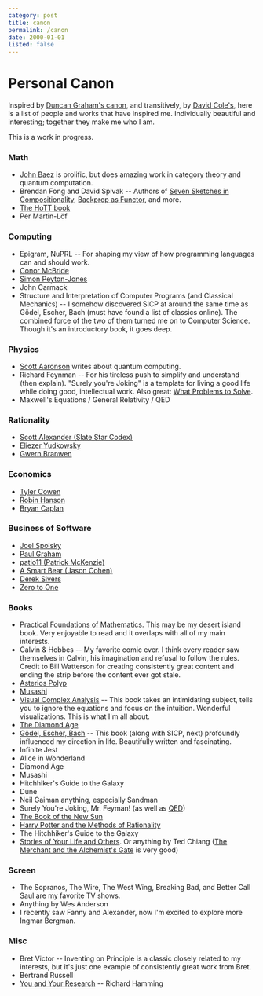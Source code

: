 ```yaml
---
category: post
title: canon
permalink: /canon
date: 2000-01-01
listed: false
---
```


# Personal Canon

Inspired by [Duncan Graham's canon](http://dvncan.com/canon.html), and transitively, by [David Cole's](http://www.davidcole.me/#canon), here is a list of people and works that have inspired me. Individually beautiful and interesting; together they make me who I am.

This is a work in progress.

### Math

* [John Baez](https://johncarlosbaez.wordpress.com/) is prolific, but does amazing work in category theory and quantum computation.
* Brendan Fong and David Spivak -- Authors of [Seven Sketches in Compositionality](https://arxiv.org/abs/1803.05316), [Backprop as Functor](https://arxiv.org/abs/1711.10455), and more.
* [The HoTT book](https://homotopytypetheory.org/book/)
* Per Martin-Löf

### Computing

* Epigram, NuPRL -- For shaping my view of how programming languages can and should work.
* [Conor McBride](http://strictlypositive.org/)
* [Simon Peyton-Jones](https://www.microsoft.com/en-us/research/people/simonpj/)
* John Carmack
* Structure and Interpretation of Computer Programs (and Classical Mechanics) -- I somehow discovered SICP at around the same time as Gödel, Escher, Bach (must have found a list of classics online). The combined force of the two of them turned me on to Computer Science. Though it's an introductory book, it goes deep.

### Physics

* [Scott Aaronson](http://www.scottaaronson.com/blog/) writes about quantum computing.
* Richard Feynman -- For his tireless push to simplify and understand (then explain). "Surely you're Joking" is a template for living a good life while doing good, intellectual work. Also great: [What Problems to Solve](http://genius.cat-v.org/richard-feynman/writtings/letters/problems).
* Maxwell's Equations / General Relativity / QED

### Rationality

* [Scott Alexander (Slate Star Codex)](http://slatestarcodex.com/)
* [Eliezer Yudkowsky](http://yudkowsky.net/)
* [Gwern Branwen](https://www.gwern.net/)

### Economics

* [Tyler Cowen](http://marginalrevolution.com/)
* [Robin Hanson](http://www.overcomingbias.com/author/robin-hanson)
* [Bryan Caplan](http://www.bcaplan.com/)

### Business of Software

* [Joel Spolsky](https://www.joelonsoftware.com/)
* [Paul Graham](http://www.paulgraham.com/articles.html)
* [patio11 (Patrick McKenzie)](https://www.kalzumeus.com/greatest-hits/)
* [A Smart Bear (Jason Cohen)](https://blog.asmartbear.com/)
* [Derek Sivers](https://sivers.org/blog)
* [Zero to One](http://zerotoonebook.com/about/)

### Books

* [Practical Foundations of Mathematics](http://www.paultaylor.eu/prafm/). This may be my desert island book. Very enjoyable to read and it overlaps with all of my main interests.
* Calvin & Hobbes -- My favorite comic ever. I think every reader saw themselves in Calvin, his imagination and refusal to follow the rules. Credit to Bill Watterson for creating consistently great content and ending the strip before the content ever got stale.
* [Asterios Polyp](http://www.amazon.com/Asterios-Polyp-Pantheon-Graphic-Novels/dp/0307377326)
* [Musashi](http://www.amazon.com/Musashi-Epic-Novel-Samurai-Era/dp/156836427X)
* [Visual Complex Analysis](http://www.amazon.com/Visual-Complex-Analysis-Tristan-Needham/dp/0198534469) -- This book takes an intimidating subject, tells you to ignore the equations and focus on the intuition. Wonderful visualizations. This is what I'm all about.
* [The Diamond Age](http://www.amazon.com/Diamond-Age-Illustrated-Primer-Spectra/dp/0553380966)
* [Gödel, Escher, Bach](http://www.amazon.com/G%C3%B6del-Escher-Bach-Eternal-Golden/dp/0465026567) -- This book (along with SICP, next) profoundly influenced my direction in life. Beautifully written and fascinating.
* Infinite Jest
* Alice in Wonderland
* Diamond Age
* Musashi
* Hitchhiker's Guide to the Galaxy
* Dune
* Neil Gaiman anything, especially Sandman
* Surely You're Joking, Mr. Feyman! (as well as [QED](https://press.princeton.edu/titles/8169.html))
* [The Book of the New Sun](https://en.wikipedia.org/wiki/The_Book_of_the_New_Sun)
* [Harry Potter and the Methods of Rationality](http://www.hpmor.com/)
* The Hitchhiker's Guide to the Galaxy
* [Stories of Your Life and Others](https://en.wikipedia.org/wiki/Stories_of_Your_Life_and_Others). Or anything by Ted Chiang ([The Merchant and the Alchemist's Gate](https://en.wikipedia.org/wiki/The_Merchant_and_the_Alchemist%27s_Gate) is very good)

### Screen

* The Sopranos, The Wire, The West Wing, Breaking Bad, and Better Call Saul are my favorite TV shows.
* Anything by Wes Anderson
* I recently saw Fanny and Alexander, now I'm excited to explore more Ingmar Bergman.

### Misc

* Bret Victor -- Inventing on Principle is a classic closely related to my interests, but it's just one example of consistently great work from Bret.
* Bertrand Russell
* [You and Your Research](http://www.cs.virginia.edu/~robins/YouAndYourResearch.html) -- Richard Hamming
